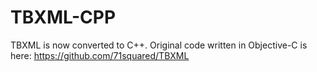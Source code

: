 TBXML-CPP
=========

TBXML is now converted to C++. Original code written in Objective-C is here: https://github.com/71squared/TBXML
